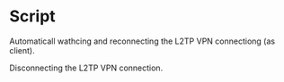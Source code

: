 # Script


Automaticall wathcing and reconnecting the L2TP VPN connectiong (as client). 


Disconnecting the L2TP VPN connection.
